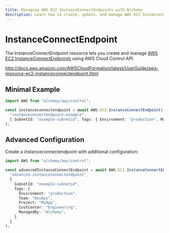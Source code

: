```yaml
---
title: Managing AWS EC2 InstanceConnectEndpoints with Alchemy
description: Learn how to create, update, and manage AWS EC2 InstanceConnectEndpoints using Alchemy Cloud Control.
---
```


# InstanceConnectEndpoint

The InstanceConnectEndpoint resource lets you create and manage [AWS EC2 InstanceConnectEndpoints](https://docs.aws.amazon.com/ec2/latest/userguide/) using AWS Cloud Control API.

http://docs.aws.amazon.com/AWSCloudFormation/latest/UserGuide/aws-resource-ec2-instanceconnectendpoint.html

## Minimal Example

```ts
import AWS from "alchemy/aws/control";

const instanceconnectendpoint = await AWS.EC2.InstanceConnectEndpoint(
  "instanceconnectendpoint-example",
  { SubnetId: "example-subnetid", Tags: { Environment: "production", ManagedBy: "Alchemy" } }
);
```

## Advanced Configuration

Create a instanceconnectendpoint with additional configuration:

```ts
import AWS from "alchemy/aws/control";

const advancedInstanceConnectEndpoint = await AWS.EC2.InstanceConnectEndpoint(
  "advanced-instanceconnectendpoint",
  {
    SubnetId: "example-subnetid",
    Tags: {
      Environment: "production",
      Team: "DevOps",
      Project: "MyApp",
      CostCenter: "Engineering",
      ManagedBy: "Alchemy",
    },
  }
);
```

